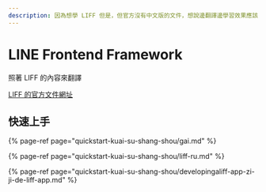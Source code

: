 ```yaml
---
description: 因為想學 LIFF 但是，但官方沒有中文版的文件，想說邊翻譯邊學習效果應該會不錯，就試試看用自己的破英文來試試看。
---
```


# LINE Frontend Framework

照著 LIFF 的內容來翻譯

[LIFF 的官方文件網址](https://developers.line.biz/en/docs/liff/)

## 快速上手

{% page-ref page="quickstart-kuai-su-shang-shou/gai.md" %}

{% page-ref page="quickstart-kuai-su-shang-shou/liff-ru.md" %}

{% page-ref page="quickstart-kuai-su-shang-shou/developingaliff-app-zi-ji-de-liff-app.md" %}



